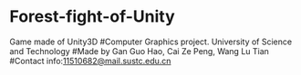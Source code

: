 # Forest-fight-of-Unity
Game made of Unity3D
#Computer Graphics project. University of Science and Technology
#Made by Gan Guo Hao, Cai Ze Peng, Wang Lu Tian
#Contact info:11510682@mail.sustc.edu.cn
